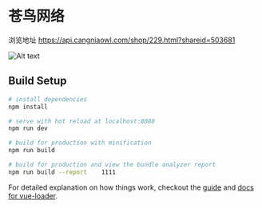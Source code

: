 # 苍鸟网络

浏览地址
https://api.cangniaowl.com/shop/229.html?shareid=503681


![Alt text](https://qr.api.cli.im/qr?data=https%253A%252F%252Fapi.cangniaowl.com%252Fshop%252F229.html%253Fshareid%253D503681&level=H&transparent=false&bgcolor=%23ffffff&forecolor=%23000000&blockpixel=12&marginblock=1&logourl=&size=280&kid=cliim&key=b9f65de96ebd05683f4f7ee71192832f)


## Build Setup
``` bash 
# install dependencies
npm install

# serve with hot reload at localhost:8080
npm run dev

# build for production with minification
npm run build

# build for production and view the bundle analyzer report
npm run build --report    1111
```
 
For detailed explanation on how things work, checkout the [guide](http://vuejs-templates.github.io/webpack/) and [docs for vue-loader](http://vuejs.github.io/vue-loader).
 
 

